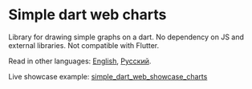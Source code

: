 # Simple dart web charts

Library for drawing simple graphs on a dart.
No dependency on JS and external libraries.
Not compatible with Flutter. 

Read in other languages: [English](README.md), [Русский](README.ru.md).

Live showcase example: [simple_dart_web_showcase_charts](https://viktorzahar.github.io/simple_dart_web_showcase_charts)

